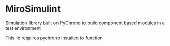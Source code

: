 # MiroSimulint
Simulation library built on PyChrono to build component based modules in a test environment

This lib requires pychrono installed to function
